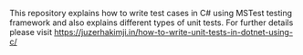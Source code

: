 This repository explains how to write test cases in C# using MSTest testing framework and also explains different types of unit tests.
For further details please visit https://juzerhakimji.in/how-to-write-unit-tests-in-dotnet-using-c/
